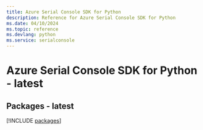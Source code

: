 ```yaml
---
title: Azure Serial Console SDK for Python
description: Reference for Azure Serial Console SDK for Python
ms.date: 04/10/2024
ms.topic: reference
ms.devlang: python
ms.service: serialconsole
---
```

# Azure Serial Console SDK for Python - latest
## Packages - latest
[!INCLUDE [packages](serial-console-index.md)]